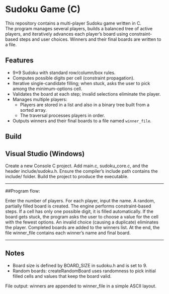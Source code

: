 # Sudoku Game (C)

This repository contains a multi-player Sudoku game written in C.  
The program manages several players, builds a balanced tree of active players, and iteratively advances each player’s board using constraint-based steps and user choices. Winners and their final boards are written to a file.

## Features
- 9×9 Sudoku with standard row/column/box rules.
- Computes possible digits per cell (constraint propagation).
- Iterative single-candidate filling; when stuck, asks the user to pick among the minimum-options cell.
- Validates the board at each step; invalid selections eliminate the player.
- Manages multiple players:
  - Players are stored in a list and also in a binary tree built from a sorted array.
  - The traversal processes players in order.
- Outputs winners and their final boards to a file named `winner_file`.

## Build

## Visual Studio (Windows)
Create a new Console C project.
Add main.c, sudoku_core.c, and the header include/sudoku.h.
Ensure the compiler’s include path contains the include/ folder.
Build the project to produce the executable.

---

##Program flow:

Enter the number of players.
For each player, input the name. A random, partially filled board is created.
The engine performs constraint-based steps.
If a cell has only one possible digit, it is filled automatically.
If the board gets stuck, the program asks the user to choose a value for the cell with the fewest options.
An invalid choice (causing a duplicate) eliminates the player.
Completed boards are added to the winners list.
At the end, the file winner_file contains each winner’s name and final board.

---

## Notes
- Board size is defined by BOARD_SIZE in sudoku.h and is set to 9.
- Random boards: createRandomBoard uses randomness to pick initial filled cells and values that keep the board valid.

File output: winners are appended to winner_file in a simple ASCII layout.
